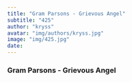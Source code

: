 ```yaml
---
title: "Gram Parsons - Grievous Angel"
subtitle: "425"
author: "kryss"
avatar: "img/authors/kryss.jpg"
image: "img/425.jpg"
date:
---
```


### Gram Parsons - Grievous Angel
